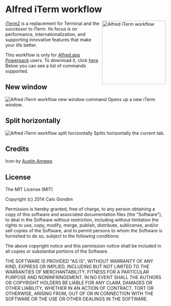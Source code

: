 # Alfred iTerm workflow

<img src="https://raw.github.com/caiogondim/alfred-iterm-workflow/master/img/logo.png" alt="Alfred iTerm workflow" align="right" width="200px" />

[iTerm2](http://www.iterm2.com) is a replacement for Terminal and the successor
to iTerm. Its focus is on performance, internationalization, and supporting
innovative features that make your life better.

This workflow is only for [Alfred.app](http://www.alfredapp.com/)
[Powerpack](https://buy.alfredapp.com/) users. To download it, click
[here](https://github.com/caiogondim/alfred-iterm-workflow/raw/master/iTerm.alfredworkflow).
Below you can see a list of commands supported.


## New window

<img src="https://raw.github.com/caiogondim/alfred-iterm-workflow/master/img/new-window.png" alt="Alfred iTerm workflow new window command" />
Opens up a new iTerm window.


## Split horizontally

<img src="https://raw.github.com/caiogondim/alfred-iterm-workflow/master/img/split-horizontally.png" alt="Alfred iTerm workflow split horizontally" />
Splits horizontally the current tab.


## Credits
Icon by [Austin Anrews](http://thenounproject.com/Templarian/)


## License
The MIT License (MIT)

Copyright (c) 2014 Caio Gondim

Permission is hereby granted, free of charge, to any person obtaining a copy
of this software and associated documentation files (the "Software"), to deal
in the Software without restriction, including without limitation the rights
to use, copy, modify, merge, publish, distribute, sublicense, and/or sell
copies of the Software, and to permit persons to whom the Software is
furnished to do so, subject to the following conditions:

The above copyright notice and this permission notice shall be included in all
copies or substantial portions of the Software.

THE SOFTWARE IS PROVIDED "AS IS", WITHOUT WARRANTY OF ANY KIND, EXPRESS OR
IMPLIED, INCLUDING BUT NOT LIMITED TO THE WARRANTIES OF MERCHANTABILITY,
FITNESS FOR A PARTICULAR PURPOSE AND NONINFRINGEMENT. IN NO EVENT SHALL THE
AUTHORS OR COPYRIGHT HOLDERS BE LIABLE FOR ANY CLAIM, DAMAGES OR OTHER
LIABILITY, WHETHER IN AN ACTION OF CONTRACT, TORT OR OTHERWISE, ARISING FROM,
OUT OF OR IN CONNECTION WITH THE SOFTWARE OR THE USE OR OTHER DEALINGS IN THE
SOFTWARE.
